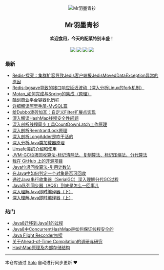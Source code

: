 <p align="center"><img alt="Mr羽墨青衫" src="https://static.b3log.org/images/brand/solo-32.png"></p><h2 align="center">
Mr羽墨青衫
</h2>

<h4 align="center">欢迎食用，今天的配菜特别丰盛！</h4>
<p align="center"><a title="Mr羽墨青衫" target="_blank" href="https://github.com/Lord-X/solo-blog"><img src="https://img.shields.io/github/last-commit/Lord-X/solo-blog.svg?style=flat-square&color=FF9900"></a>
<a title="GitHub repo size in bytes" target="_blank" href="https://github.com/Lord-X/solo-blog"><img src="https://img.shields.io/github/repo-size/Lord-X/solo-blog.svg?style=flat-square"></a>
<a title="Solo Version" target="_blank" href="https://github.com/b3log/solo/releases"><img src="https://img.shields.io/badge/solo-3.6.3-f1e05a.svg?style=flat-square&color=blueviolet"></a>
<a title="Hits" target="_blank" href="https://github.com/b3log/hits"><img src="https://hits.b3log.org/Lord-X/solo-blog.svg"></a></p>

### 最新

* [Redis-探究：集群扩容导致Jedis客户端报JedisMovedDataException异常的原因](http://blog.feathers.top/articles/2019/08/16/1565927017155.html)
* [Redis-bgsave导致的接口响应延迟波动（深入分析Linux的fork机制）](http://blog.feathers.top/articles/2019/08/16/1565926736376.html)
* [Motan_如何完成与Spring的集成（原理）](http://blog.feathers.top/articles/2019/08/16/1565926411178.html)
* [酷划商业平台容器化历程](http://blog.feathers.top/articles/2019/08/16/1565926227459.html)
* [详细解读阿里手册-MySQL篇](http://blog.feathers.top/articles/2019/08/16/1565925919509.html)
* [给Dubbo添砖加瓦：自定义Filter扩展点实现](http://blog.feathers.top/articles/2019/08/16/1565925308028.html)
* [深入解读HashMap线程安全性问题](http://blog.feathers.top/articles/2019/08/16/1565924929836.html)
* [深入剖析线程同步工具CountDownLatch工作原理](http://blog.feathers.top/articles/2019/08/16/1565924569872.html)
* [深入剖析ReentrantLock原理](http://blog.feathers.top/articles/2019/08/16/1565924265092.html)
* [深入剖析LongAdder是咋干活的](http://blog.feathers.top/articles/2019/08/16/1565923794577.html)
* [深入分析Java类加载器原理](http://blog.feathers.top/articles/2019/08/16/1565923457853.html)
* [Unsafe类的介绍和使用](http://blog.feathers.top/articles/2019/08/16/1565922835034.html)
* [JVM-GC垃圾回收算法-标记清除法、复制算法、标记压缩法、分代算法](http://blog.feathers.top/articles/2019/08/05/1564983222860.html)
* [我在 GitHub 上的开源项目](http://blog.feathers.top/my-github-repos)
* [Java垃圾回收算法-引用计数法](http://blog.feathers.top/articles/2019/08/03/1564808256689.html)
* [在Java中如何判定一个对象是否可回收](http://blog.feathers.top/articles/2019/08/03/1564808125212.html)
* [通过Java串行收集器（SerialGC）深入理解分代GC过程](http://blog.feathers.top/articles/2019/08/03/1564807690314.html)
* [Java队列同步器（AQS）到底是怎么一回事儿](http://blog.feathers.top/articles/2019/08/03/1564806620501.html)
* [深入理解Java即时编译器（下）](http://blog.feathers.top/articles/2019/08/03/1564805895715.html)
* [深入理解Java即时编译器（上）](http://blog.feathers.top/articles/2019/08/03/1564804799077.html)

### 热门

* [Java8迁移到Java11的过程](http://blog.feathers.top/articles/2019/08/02/1564729150341.html)
* [Java8中ConcurrentHashMap是如何保证线程安全的](http://blog.feathers.top/articles/2019/08/02/1564727155480.html)
* [Java Flight Recorder初探](http://blog.feathers.top/articles/2019/08/02/1564726778521.html)
* [关于Ahead-of-Time Compilation的调研与研究](http://blog.feathers.top/articles/2019/08/02/1564725467959.html)
* [HashMap原理及内部存储结构](http://blog.feathers.top/articles/2019/08/02/1564726685849.html)



---

本仓库通过 [Solo](https://github.com/b3log/solo) 自动进行同步更新 ❤️ 